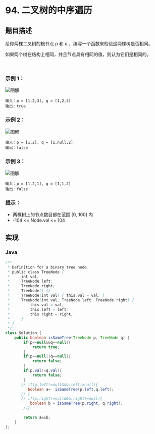 # 94. 二叉树的中序遍历

## 题目描述
给你两棵二叉树的根节点 p 和 q ，编写一个函数来检验这两棵树是否相同。

如果两个树在结构上相同，并且节点具有相同的值，则认为它们是相同的。

 

### 示例 1：
![图解](https://assets.leetcode.com/uploads/2020/12/20/ex1.jpg)
```
输入：p = [1,2,3], q = [1,2,3]
输出：true
```
### 示例 2：
![图解](https://assets.leetcode.com/uploads/2020/12/20/ex2.jpg)
```
输入：p = [1,2], q = [1,null,2]
输出：false
```
### 示例 3：
![图解](https://assets.leetcode.com/uploads/2020/12/20/ex3.jpg)
```
输入：p = [1,2,1], q = [1,1,2]
输出：false
```


### 提示：

 - 两棵树上的节点数目都在范围 [0, 100] 内
 - -104 <= Node.val <= 104



## 实现
### Java
```Java
/**
 * Definition for a binary tree node.
 * public class TreeNode {
 *     int val;
 *     TreeNode left;
 *     TreeNode right;
 *     TreeNode() {}
 *     TreeNode(int val) { this.val = val; }
 *     TreeNode(int val, TreeNode left, TreeNode right) {
 *         this.val = val;
 *         this.left = left;
 *         this.right = right;
 *     }
 * }
 */
class Solution {
    public boolean isSameTree(TreeNode p, TreeNode q) {
        if(p==null&&q==null){
            return true;
        }
        if(p==null||q==null){
            return false;
        }
        if(p.val!=q.val){
            return false;
        }
       // if(p.left!=null&&q.left!=null){
          boolean a=  isSameTree(p.left,q.left);
       // }
       // if(p.right!=null&&q.right!=null){
           boolean b = isSameTree(p.right, q.right);
        //}
        
        return a&&b;
    }
};
```